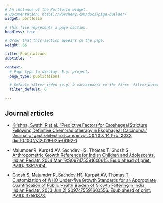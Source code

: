 ```yaml
---
# An instance of the Portfolio widget.
# Documentation: https://wowchemy.com/docs/page-builder/
widget: portfolio

# This file represents a page section.
headless: true

# Order that this section appears on the page.
weight: 65

title: Publications
subtitle: ''

content:
  # Page type to display. E.g. project.
  page_type: publications

  # Default filter index (e.g. 0 corresponds to the first `filter_button` instance below).
  filter_default: 0

---
```


## Journal articles

- [Krishna, Swathi R et al. “Predictive Factors for Esophageal Stricture Following Definitive Chemoradiotherapy in Esophageal Carcinoma.” Journal of gastrointestinal cancer vol. 56,1 65. 14 Feb. 2025, doi:10.1007/s12029-025-01192-1](https://pubmed.ncbi.nlm.nih.gov/39953181/)

- [Majumder R, Kurpad AV, Sachdev HS, Thomas T, Ghosh S. Anthropometric Growth Reference for Indian Children and Adolescents. Indian Pediatr. 2024 Mar 19:S097475591600615. Epub ahead of print. PMID: 38517004.](https://pubmed.ncbi.nlm.nih.gov/38517004/)
  
- [Ghosh S, Majumder R, Sachdev HS, Kurpad AV, Thomas T. Customization of WHO Under-five Growth Standards for an Appropriate Quantification of Public Health Burden of Growth Faltering in India. Indian Pediatr. 2023 Jun 21:S097475591600556. Epub ahead of print. PMID: 37551873.](https://pubmed.ncbi.nlm.nih.gov/37551873/#:~:text=Correction%20of%20WHO%20growth%20standards%20for%20India%20leading,were%20significantly%20lower%20than%20zero%20%28-0.52%20to%20-0.79%29.)

